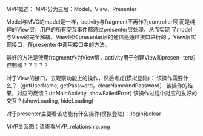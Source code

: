 MVP概述：
MVP分为三层：Model、View、Presenter

Model与MVC的model是一样，activity与fragment不再作为controller层
而是纯粹的View层，用户的所有交互事件都通过presenter层处理，从而实现
了model与View的完全解耦。View层和presenter层的通信是通过接口进行的
，View层实现接口，在presenter中调用接口中的方法。

最好的方法是使用fragment作为View层，activity用于创建View和presen-
ter的控制器？？？？？

对于View的接口，去观察功能上的操作，然后考虑(模拟登陆)：
该操作需要什么？（getUserName, getPassword，clearNameAndPassword）
该操作的结果，对应的反馈？(toMainActivity, showFailedError)
该操作过程中对应的友好的交互？(showLoading, hideLoading)

对于presenter主要看该功能有什么操作(模拟登陆)：
login和clear

MVP关系图：请查看MVP_relationship.png